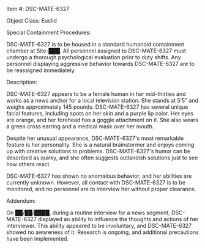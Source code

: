 Item #: DSC-MATE-6327

Object Class: Euclid

Special Containment Procedures:

DSC-MATE-6327 is to be housed in a standard humanoid containment chamber at Site-███. All personnel assigned to DSC-MATE-6327 must undergo a thorough psychological evaluation prior to duty shifts. Any personnel displaying aggressive behavior towards DSC-MATE-6327 are to be reassigned immediately.

Description:

DSC-MATE-6327 appears to be a female human in her mid-thirties and works as a news anchor for a local television station. She stands at 5’5” and weighs approximately 145 pounds. DSC-MATE-6327 has several unique facial features, including spots on her skin and a purple lip color. Her eyes are orange, and her forehead has a goggle attachment on it. She also wears a green cross earring and a medical mask over her mouth.

Despite her unusual appearance, DSC-MATE-6327's most remarkable feature is her personality. She is a natural brainstormer and enjoys coming up with creative solutions to problems. DSC-MATE-6327's humor can be described as quirky, and she often suggests outlandish solutions just to see how others react.

DSC-MATE-6327 has shown no anomalous behavior, and her abilities are currently unknown. However, all contact with DSC-MATE-6327 is to be monitored, and no personnel are to interview her without proper clearance.

Addendum:

On ██/██/████, during a routine interview for a news segment, DSC-MATE-6327 displayed an ability to influence the thoughts and actions of her interviewer. This ability appeared to be involuntary, and DSC-MATE-6327 showed no awareness of it. Research is ongoing, and additional precautions have been implemented.